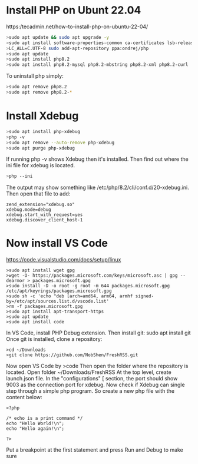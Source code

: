 # Install PHP on Ubunt 22.04
https:/tecadmin.net/how-to-install-php-on-ubuntu-22-04/
```bash
>sudo apt update && sudo apt upgrade -y
>sudo apt install software-properties-common ca-certificates lsb-release apt-transport-https
>LC_ALL=C.UTF-8 sudo add-apt-repository ppa:ondrej/php
>sudo apt update
>sudo apt install php8.2
>sudo apt install php8.2-mysql php8.2-mbstring php8.2-xml php8.2-curl
```
To uninstall php simply:
```bash
>sudo apt remove php8.2
>sudo apt remove php8.2-*
```
# Install Xdebug
```bash
>sudo apt install php-xdebug
>php -v
>sudo apt remove --auto-remove php-xdebug
>sudo apt purge php-xdebug
```
If running php -v shows Xdebug then it's installed.
Then find out where the ini file for xdebug is located.
```bash
>php --ini
```
The output may show something like /etc/php/8.2/cli/conf.d/20-xdebug.ini.  Then open that file to add:
```
zend_extension="xdebug.so"
xdebug.mode=debug
xdebug.start_with_request=yes
xdebug.discover_client_host-1
```
# Now install VS Code
https://code.visualstudio.com/docs/setup/linux
```
>sudo apt install wget gpg
>wget -O- https://packages.microsoft.com/keys/microsoft.asc | gpg --dearmor > packages.microsoft.gpg
>sudo install -D -o root -g root -m 644 packages.microsoft.gpg /etc/apt/keyrings/packages.microsoft.gpg
>sudo sh -c 'echo "deb [arch=amd64, arm64, armhf signed-by=/etc/apt/sources.list.d/vscode.list'
>rm -f packages.microsoft.gpg
>sudo apt install apt-transport-https
>sudo apt update
>sudo apt install code
```
In VS Code, install PHP Debug extension.
Then install git: sudo apt install git
Once git is installed, clone a repository:
```
>cd ~/Downloads
>git clone https://github.com/NobShen/FreshRSS.git
```
Now open VS Code by >code
Then open the folder where the repository is located.  Open folder ~/Downloads/FreshRSS
At the top level, create launch.json file.
In the "configurations" [ section, the port should show 9003 as the connection port for xdebug.
Now check if Xdebug can single step through a simple php program.  So create a new php file with the content below:
```
<?php

/* echo is a print command */
echo "Hello World!\n";
echo "Hello again!\n";

?>
```
Put a breakpoint at the first statement and press Run and Debug to make sure 



